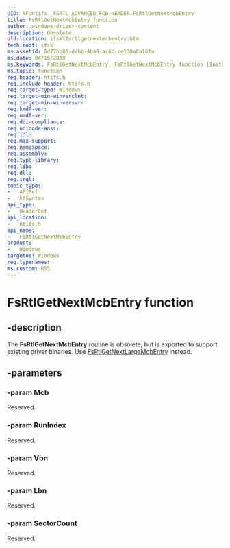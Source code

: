 ```yaml
---
UID: NF:ntifs._FSRTL_ADVANCED_FCB_HEADER.FsRtlGetNextMcbEntry
title: FsRtlGetNextMcbEntry function
author: windows-driver-content
description: Obsolete.
old-location: ifsk\fsrtlgetnextmcbentry.htm
tech.root: ifsk
ms.assetid: 0d77bb03-debb-4ba8-ac6b-ce130a8a16fa
ms.date: 04/16/2018
ms.keywords: FsRtlGetNextMcbEntry, FsRtlGetNextMcbEntry function [Installable File System Drivers], fsrtlref_3465b156-f358-4049-8480-e59e92ecccbb.xml, ifsk.fsrtlgetnextmcbentry, ntifs/FsRtlGetNextMcbEntry
ms.topic: function
req.header: ntifs.h
req.include-header: Ntifs.h
req.target-type: Windows
req.target-min-winverclnt: 
req.target-min-winversvr: 
req.kmdf-ver: 
req.umdf-ver: 
req.ddi-compliance: 
req.unicode-ansi: 
req.idl: 
req.max-support: 
req.namespace: 
req.assembly: 
req.type-library: 
req.lib: 
req.dll: 
req.irql: 
topic_type:
-	APIRef
-	kbSyntax
api_type:
-	HeaderDef
api_location:
-	ntifs.h
api_name:
-	FsRtlGetNextMcbEntry
product:
-	Windows
targetos: Windows
req.typenames: 
ms.custom: RS5
---
```


# FsRtlGetNextMcbEntry function


## -description


The <b>FsRtlGetNextMcbEntry</b> routine is obsolete, but is exported to support existing driver binaries. Use <a href="https://msdn.microsoft.com/library/windows/hardware/ff546040">FsRtlGetNextLargeMcbEntry</a> instead.


## -parameters




### -param Mcb

<p>Reserved.</p>


### -param RunIndex

Reserved.


### -param Vbn

Reserved.


### -param Lbn

Reserved.


### -param SectorCount

Reserved.





